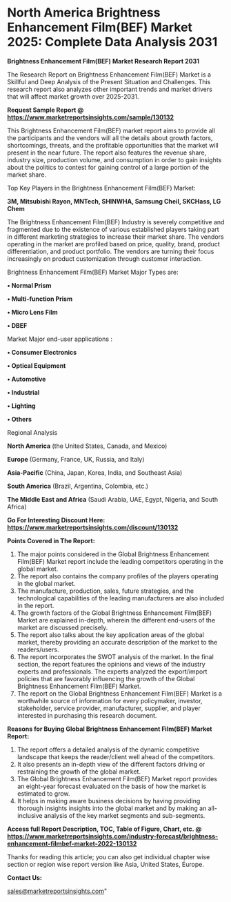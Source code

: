 # North America Brightness Enhancement Film(BEF) Market 2025: Complete Data Analysis 2031

<strong>Brightness Enhancement Film(BEF) Market Research Report 2031</strong>

The Research Report on Brightness Enhancement Film(BEF) Market is a Skillful and Deep Analysis of the Present Situation and Challenges. This research report also analyzes other important trends and market drivers that will affect market growth over 2025-2031.

<strong>Request Sample Report @ <a href=https://www.marketreportsinsights.com/sample/130132>https://www.marketreportsinsights.com/sample/130132</a></strong>

This Brightness Enhancement Film(BEF) market report aims to provide all the participants and the vendors will all the details about growth factors, shortcomings, threats, and the profitable opportunities that the market will present in the near future. The report also features the revenue share, industry size, production volume, and consumption in order to gain insights about the politics to contest for gaining control of a large portion of the market share.

Top Key Players in the Brightness Enhancement Film(BEF) Market:

<strong>3M, Mitsubishi Rayon, MNTech, SHINWHA, Samsung Cheil, SKCHass, LG Chem</strong>

The Brightness Enhancement Film(BEF) Industry is severely competitive and fragmented due to the existence of various established players taking part in different marketing strategies to increase their market share. The vendors operating in the market are profiled based on price, quality, brand, product differentiation, and product portfolio. The vendors are turning their focus increasingly on product customization through customer interaction.

Brightness Enhancement Film(BEF) Market Major Types are:

<strong>• Normal Prism

• Multi-function Prism

• Micro Lens Film

• DBEF</strong>

Market Major end-user applications :

<strong>• Consumer Electronics

• Optical Equipment

• Automotive

• Industrial

• Lighting

• Others</strong>

Regional Analysis

</u><strong><b>North America</b></strong> (the United States, Canada, and Mexico)

<strong><b>Europe </b></strong>(Germany, France, UK, Russia, and Italy)

<strong><b>Asia-Pacific</b></strong> (China, Japan, Korea, India, and Southeast Asia)

<strong><b>South America</b></strong> (Brazil, Argentina, Colombia, etc.)

<strong><b>The Middle East and Africa</b></strong> (Saudi Arabia, UAE, Egypt, Nigeria, and South Africa)

<strong>Go For Interesting Discount Here: <a href=https://www.marketreportsinsights.com/discount/130132>https://www.marketreportsinsights.com/discount/130132</a></strong>

<strong>Points Covered in The Report:</strong>
<ol>
  <li>The major points considered in the Global Brightness Enhancement Film(BEF) Market report include the leading competitors operating in the global market.</li>
  <li>The report also contains the company profiles of the players operating in the global market.</li>
  <li>The manufacture, production, sales, future strategies, and the technological capabilities of the leading manufacturers are also included in the report.</li>
  <li>The growth factors of the Global Brightness Enhancement Film(BEF) Market are explained in-depth, wherein the different end-users of the market are discussed precisely.</li>
  <li>The report also talks about the key application areas of the global market, thereby providing an accurate description of the market to the readers/users.</li>
  <li>The report incorporates the SWOT analysis of the market. In the final section, the report features the opinions and views of the industry experts and professionals. The experts analyzed the export/import policies that are favorably influencing the growth of the Global Brightness Enhancement Film(BEF) Market.</li>
  <li>The report on the Global Brightness Enhancement Film(BEF) Market is a worthwhile source of information for every policymaker, investor, stakeholder, service provider, manufacturer, supplier, and player interested in purchasing this research document.</li>
</ol>
<strong>Reasons for Buying Global Brightness Enhancement Film(BEF) Market Report:</strong>

<ol>
  <li>The report offers a detailed analysis of the dynamic competitive landscape that keeps the reader/client well ahead of the competitors.</li>
  <li>It also presents an in-depth view of the different factors driving or restraining the growth of the global market.</li>
  <li>The Global Brightness Enhancement Film(BEF) Market report provides an eight-year forecast evaluated on the basis of how the market is estimated to grow.</li>
  <li>It helps in making aware business decisions by having providing thorough insights insights into the global market and by making an all-inclusive analysis of the key market segments and sub-segments.</li>
</ol>
<strong>Access full Report Description, TOC, Table of Figure, Chart, etc. @ <a href=https://www.marketreportsinsights.com/industry-forecast/brightness-enhancement-filmbef-market-2022-130132>https://www.marketreportsinsights.com/industry-forecast/brightness-enhancement-filmbef-market-2022-130132</a></strong>


Thanks for reading this article; you can also get individual chapter wise section or region wise report version like Asia, United States, Europe.

<strong>Contact Us:</strong>

sales@marketreportsinsights.com"
